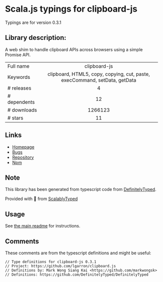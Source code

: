 
# Scala.js typings for clipboard-js

Typings are for version 0.3.1

## Library description:
A web shim to handle clipboard APIs across browsers using a simple Promise API.

|                    |                 |
| ------------------ | :-------------: |
| Full name          | clipboard-js |
| Keywords           | clipboard, HTML5, copy, copying, cut, paste, execCommand, setData, getData |
| # releases         | 4 |
| # dependents       | 12 |
| # downloads        | 1266123 |
| # stars            | 11 |

## Links
- [Homepage](https://github.com/lgarron/clipboard.js#readme)
- [Bugs](https://github.com/lgarron/clipboard.js/issues)
- [Repository](https://github.com/lgarron/clipboard.js)
- [Npm](https://www.npmjs.com/package/clipboard-js)
    


## Note
This library has been generated from typescript code from [DefinitelyTyped](https://definitelytyped.org).

Provided with :purple_heart: from [ScalablyTyped](https://github.com/oyvindberg/ScalablyTyped)

## Usage
See [the main readme](../../readme.md) for instructions.

## Comments

These comments are from the typescript definitions and might be useful:
```
// Type definitions for clipboard-js 0.3.1
// Project: https://github.com/lgarron/clipboard.js
// Definitions by: Mark Wong Siang Kai <https://github.com/markwongsk>
// Definitions: https://github.com/DefinitelyTyped/DefinitelyTyped

```

